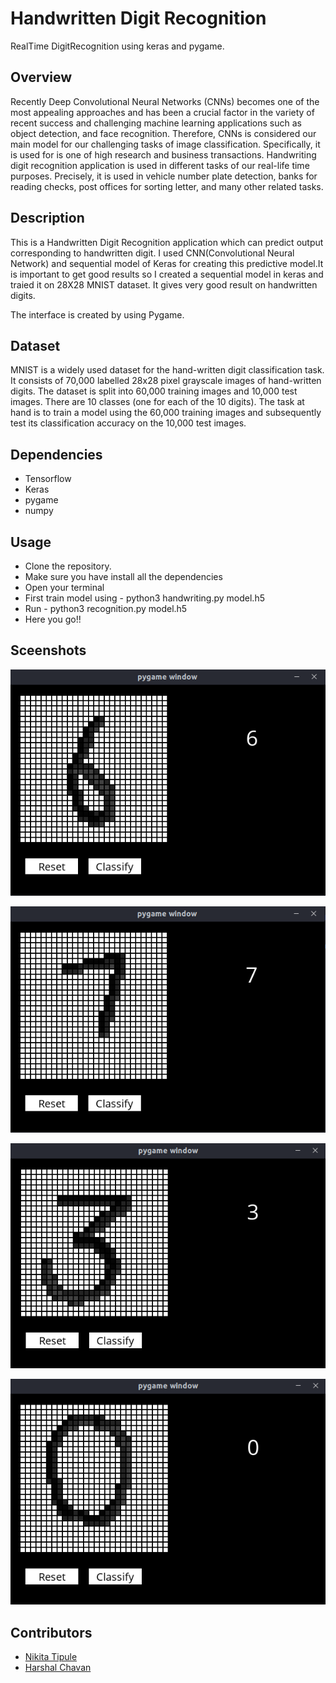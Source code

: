 # Handwritten Digit Recognition

RealTime DigitRecognition using keras and pygame.

## Overview

Recently Deep Convolutional Neural Networks (CNNs) becomes one of the most appealing approaches and has been a crucial factor in the variety of recent success and challenging machine learning applications such as object detection, and face recognition. Therefore, CNNs is considered our main model for our challenging tasks of image classification. Specifically, it is used for is one of high research and business transactions. Handwriting digit recognition application is used in different tasks of our real-life time purposes. Precisely, it is used in vehicle number plate detection, banks for reading checks, post offices for sorting letter, and many other related tasks.

## Description

This is a Handwritten Digit Recognition application which can predict output corresponding to handwritten digit. I used CNN(Convolutional Neural Network) and sequential model of Keras for creating this predictive model.It is important to get good results so I created a sequential model in keras and traied it on 28X28 MNIST dataset. It gives very good result on handwritten digits.

The interface is created by using Pygame.

## Dataset

MNIST is a widely used dataset for the hand-written digit classification task. It consists of 70,000 labelled 28x28 pixel grayscale images of hand-written digits. The dataset is split into 60,000 training images and 10,000 test images. There are 10 classes (one for each of the 10 digits). The task at hand is to train a model using the 60,000 training images and subsequently test its classification accuracy on the 10,000 test images.

## Dependencies

- Tensorflow
- Keras
- pygame
- numpy

## Usage

- Clone the repository.
- Make sure you have install all the dependencies
- Open your terminal
- First train model using - python3 handwriting.py model.h5
- Run - python3 recognition.py model.h5
- Here you go!!

## Sceenshots

![1](https://github.com/NikitaTipule/Handwritten-Digit-Recognition/blob/main/Assets/Screenshots/1.png)

![2](https://github.com/NikitaTipule/Handwritten-Digit-Recognition/blob/main/Assets/Screenshots/2.png)

![3](https://github.com/NikitaTipule/Handwritten-Digit-Recognition/blob/main/Assets/Screenshots/3.png)

![4](https://github.com/NikitaTipule/Handwritten-Digit-Recognition/blob/main/Assets/Screenshots/4.png)

## Contributors

- <a href="https://github.com/NikitaTipule">Nikita Tipule</a>
- <a href="https://github.com/Chavan-Harshal">Harshal Chavan</a>
